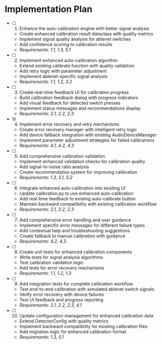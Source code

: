 # Implementation Plan

- [ ] 1. Enhance the auto-calibration engine with better signal analysis
  - Create enhanced calibration result dataclass with quality metrics
  - Implement signal quality analysis for ablenet switches
  - Add confidence scoring to calibration results
  - _Requirements: 1.1, 1.3, 5.1_

- [ ] 2. Implement enhanced auto-calibration algorithm
  - Extend existing calibrate function with quality validation
  - Add retry logic with parameter adjustment
  - Implement ablenet-specific signal analysis
  - _Requirements: 1.1, 1.2, 3.2_

- [ ] 3. Create real-time feedback UI for calibration progress
  - Build calibration feedback dialog with progress indicators
  - Add visual feedback for detected switch presses
  - Implement status messages and recommendations display
  - _Requirements: 2.1, 2.2, 2.3_

- [x] 4. Implement error recovery and retry mechanisms










  - Create error recovery manager with intelligent retry logic
  - Add device fallback integration with existing AudioDeviceManager
  - Implement parameter adjustment strategies for failed calibrations
  - _Requirements: 4.1, 4.2, 4.3_

- [ ] 5. Add comprehensive calibration validation
  - Implement enhanced validation checks for calibration quality
  - Add signal-to-noise ratio analysis
  - Create recommendation system for improving calibration
  - _Requirements: 1.3, 5.1, 5.2_

- [ ] 6. Integrate enhanced auto-calibration into existing UI
  - Update calibration.py to use enhanced auto-calibration
  - Add real-time feedback to existing auto-calibrate button
  - Maintain backward compatibility with existing calibration workflow
  - _Requirements: 2.1, 2.2, 2.3_

- [ ] 7. Add comprehensive error handling and user guidance
  - Implement specific error messages for different failure types
  - Add contextual help and troubleshooting suggestions
  - Create fallback to manual calibration with guidance
  - _Requirements: 4.2, 4.3_

- [ ] 8. Create unit tests for enhanced calibration components
  - Write tests for signal analysis algorithms
  - Test calibration validation logic
  - Add tests for error recovery mechanisms
  - _Requirements: 1.1, 1.2, 1.3_

- [ ] 9. Add integration tests for complete calibration workflow
  - Test end-to-end calibration with simulated ablenet switch signals
  - Verify error recovery with device failures
  - Test UI feedback and progress reporting
  - _Requirements: 2.1, 2.2, 2.3, 4.1_

- [ ] 10. Update configuration management for enhanced calibration data
  - Extend DetectorConfig with quality metrics
  - Implement backward compatibility for existing calibration files
  - Add migration logic for enhanced calibration format
  - _Requirements: 1.3, 5.1_